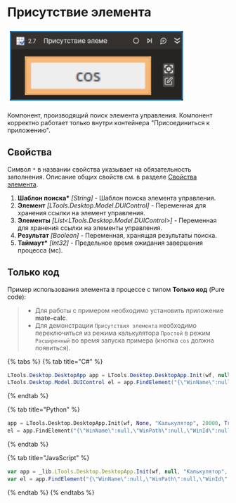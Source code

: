 # Присутствие элемента

![](../../../.gitbook/assets1/Desktop-ElementExists.PNG)

Компонент, производящий поиск элемента управления. Компонент корректно работает только внутри контейнера "Присоединиться к приложению".

## Свойства

Символ `*` в названии свойства указывает на обязательность заполнения. Описание общих свойств см. в разделе [Свойства элемента](https://docs.primo-rpa.ru/primo-rpa/primo-studio/process/elements#svoistva-elementa).

1. **Шаблон поиска\*** *[String]* - Шаблон поиска элемента управления.  
1. **Элемент** *[LTools.Desktop.Model.DUIControl]* - Переменная для хранения ссылки на элемент управления.  
1. **Элементы** *[List<LTools.Desktop.Model.DUIControl>]* - Переменная для хранения ссылки на элементы управления.  
1. **Результат** *[Boolean]* - Переменная, хранящая результаты поиска.  
1. **Таймаут\*** *[Int32]* - Предельное время ожидания завершения процесса (мс).  

## Только код
Пример использования элемента в процессе с типом **Только код** (Pure code):
> - Для работы с примером необходимо установить приложение **mate-calc**.
> - Для демонстрации `Присутствия элемента` необходимо переключиться из режима калькулятора `Простой` в режим `Расширенный` во время запуска примера (кнопка `cos` должна появиться).

{% tabs %}
{% tab title="C#" %}
```csharp
LTools.Desktop.DesktopApp app = LTools.Desktop.DesktopApp.Init(wf, null, "Калькулятор", 20000, true, LTools.Desktop.Model.DesktopTypes.UIAUTOMATION);
LTools.Desktop.Model.DUIControl el = app.FindElement("{\"WinName\":null,\"WinPath\":null,\"WinId\":null,\"AppName\":\"mate-calc\",\"TextSearchMode\":0,\"Items\":[{\"Name\":\"cosine\",\"Role\":\"push button\",\"Items\":[]}]}");
```
{% endtab %}

{% tab title="Python" %}
```python
app = LTools.Desktop.DesktopApp.Init(wf, None, "Калькулятор", 20000, True, LTools.Desktop.Model.DesktopTypes.UIAUTOMATION)
el = app.FindElement("{\"WinName\":null,\"WinPath\":null,\"WinId\":null,\"AppName\":\"mate-calc\",\"TextSearchMode\":0,\"Items\":[{\"Name\":\"cosine\",\"Role\":\"push button\",\"Items\":[]}]}");
```
{% endtab %}

{% tab title="JavaScript" %}
```javascript
var app = _lib.LTools.Desktop.DesktopApp.Init(wf, null, "Калькулятор", 20000, true, _lib.LTools.Desktop.Model.DesktopTypes.UIAUTOMATION);
var el = app.FindElement("{\"WinName\":null,\"WinPath\":null,\"WinId\":null,\"AppName\":\"mate-calc\",\"TextSearchMode\":0,\"Items\":[{\"Name\":\"cosine\",\"Role\":\"push button\",\"Items\":[]}]}");
```
{% endtab %}
{% endtabs %}

